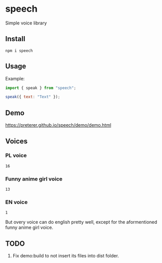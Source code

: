 # speech

Simple voice library

## Install

```
npm i speech
```

## Usage

Example:

```js
import { speak } from "speech";

speak({ text: "Text" });
```

## Demo

https://preterer.github.io/speech/demo/demo.html

## Voices

### PL voice

```
16
```

### Funny anime girl voice

```
13
```

### EN voice

```
1
```

But overy voice can do english pretty well, except for the aformentioned funny anime girl voice.

## TODO

1. Fix demo:build to not insert its files into dist folder.
